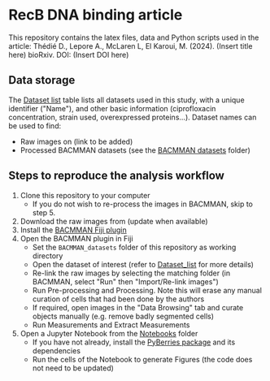 # RecB DNA binding article

This repository contains the latex files, data and Python scripts used in the article:
Thédié D., Lepore A., McLaren L, El Karoui, M. (2024). (Insert title here) bioRxiv. DOI: (Insert DOI here)

## Data storage
The [Dataset list](./Dataset_list.csv) table lists all datasets used in this study, with a unique identifier ("Name"), and other basic information (ciprofloxacin concentration, strain used, overexpressed proteins...). Dataset names can be used to find:
- Raw images on (link to be added)
- Processed BACMMAN datasets (see the [BACMMAN datasets](./BACMMAN_datasets/) folder)

## Steps to reproduce the analysis workflow
1. Clone this repository to your computer
    - If you do not wish to re-process the images in BACMMAN, skip to step 5.
2. Download the raw images from (update when available)
3. Install the [BACMMAN Fiji plugin](https://github.com/jeanollion/bacmman/wiki)
4. Open the BACMMAN plugin in Fiji
    - Set the `BACMMAN_datasets` folder of this repository as working directory
    - Open the dataset of interest (refer to [Dataset_list](./Dataset_list.csv) for more details)
    - Re-link the raw images by selecting the matching folder (in BACMMAN, select "Run" then "Import/Re-link images")
    - Run Pre-processing and Processing. Note this will erase any manual curation of cells that had been done by the authors
    - If required, open images in the "Data Browsing" tab and curate objects manually (e.g. remove badly segmented cells)
    - Run Measurements and Extract Measurements
5. Open a Jupyter Notebook from the [Notebooks](./Notebooks/) folder
    - If you have not already, install the [PyBerries package](https://gitlab.com/MEKlab/pyberries) and its dependencies
    - Run the cells of the Notebook to generate Figures (the code does not need to be updated)
